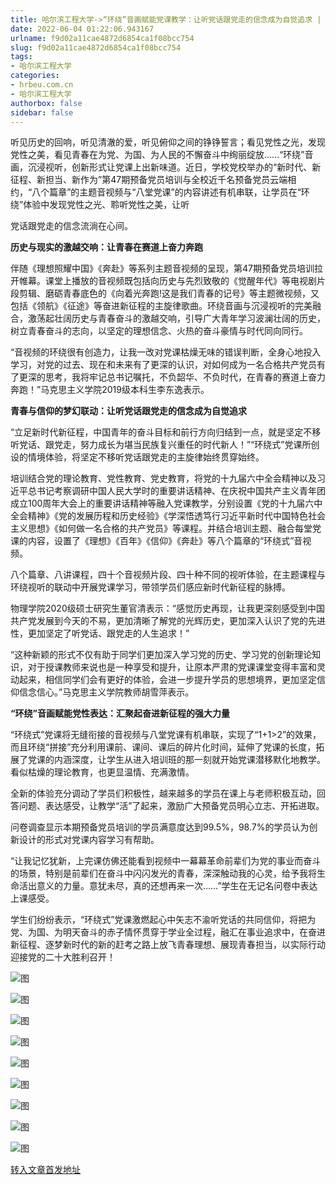 ```yaml
---
title: 哈尔滨工程大学->“环绕”音画赋能党课教学：让听党话跟党走的信念成为自觉追求 | hrbeu.com.cn
date: 2022-06-04 01:22:06.943167
urlname: f9d02a11cae4872d6854ca1f08bcc754
slug: f9d02a11cae4872d6854ca1f08bcc754
tags: 
- 哈尔滨工程大学
categories:
- hrbeu.com.cn
- 哈尔滨工程大学
authorbox: false
sidebar: false
---
```

听见历史的回响，听见清澈的爱，听见俯仰之间的铮铮誓言；看见党性之光，发现党性之美，看见青春在为党、为国、为人民的不懈奋斗中绚丽绽放……“环绕”音画，沉浸视听，创新形式让党课上出新味道。近日，学校党校举办的“新时代、新征程、新担当、新作为”第47期预备党员培训与全校近千名预备党员云端相约，“八个篇章”的主题音视频与“八堂党课”的内容讲述有机串联，让学员在“环绕”体验中发现党性之光、聆听党性之美，让听
<!--more-->
党话跟党走的信念流淌在心间。

**历史与现实的激越交响：让青春在赛道上奋力奔跑**

伴随《理想照耀中国》《奔赴》等系列主题音视频的呈现，第47期预备党员培训拉开帷幕。课堂上播放的音视频既包括向历史与先烈致敬的《觉醒年代》等电视剧片段剪辑、磨砺青春底色的《向着光奔跑!这是我们青春的记号》等主题微视频，又包括《领航》《征途》等奋进新征程的主旋律歌曲。环绕音画与沉浸视听的完美融合，激荡起壮阔历史与青春奋斗的激越交响，引导广大青年学习波澜壮阔的历史，树立青春奋斗的志向，以坚定的理想信念、火热的奋斗豪情与时代同向同行。

“音视频的环绕很有创造力，让我一改对党课枯燥无味的错误判断，全身心地投入学习，对党的过去、现在和未来有了更深的认识，对如何成为一名合格共产党员有了更深的思考，我将牢记总书记嘱托，不负韶华、不负时代，在青春的赛道上奋力奔跑！”马克思主义学院2019级本科生李东逸表示。

**青春与信仰的梦幻联动：让听党话跟党走的信念成为自觉追求**

“立足新时代新征程，中国青年的奋斗目标和前行方向归结到一点，就是坚定不移听党话、跟党走，努力成长为堪当民族复兴重任的时代新人！”“环绕式”党课所创设的情境体验，将坚定不移听党话跟党走的主旋律始终贯穿始终。

培训结合党的理论教育、党性教育、党史教育，将党的十九届六中全会精神以及习近平总书记考察调研中国人民大学时的重要讲话精神、在庆祝中国共产主义青年团成立100周年大会上的重要讲话精神等融入党课教学，分别设置《党的十九届六中全会精神》《党的发展历程和历史经验》《学深悟透笃行习近平新时代中国特色社会主义思想》《如何做一名合格的共产党员》等课程。并结合培训主题、融合每堂党课的内容，设置了《理想》《百年》《信仰》《奔赴》等八个篇章的“环绕式”音视频。

八个篇章、八讲课程，四十个音视频片段、四十种不同的视听体验，在主题课程与环绕视听的联动中开展党课学习，带领学员们感应新时代新征程的脉搏。

物理学院2020级硕士研究生董官清表示：“感觉历史再现，让我更深刻感受到中国共产党发展到今天的不易，更加清晰了解党的光辉历史，更加深入认识了党的先进性，更加坚定了听党话、跟党走的人生追求！”

“这种新颖的形式不仅有助于同学们更加深入学习党的历史、学习党的创新理论知识，对于授课教师来说也是一种享受和提升，让原本严肃的党课课堂变得丰富和灵动起来，相信同学们会有更好的体验，会进一步提升学员的思想境界，更加坚定信仰信念信心。”马克思主义学院教师胡雪萍表示。

**“环绕”音画赋能党性表达：汇聚起奋进新征程的强大力量**

“环绕式”党课将无缝衔接的音视频与八堂党课有机串联，实现了“1+1>2”的效果，而且环绕“拼接”充分利用课前、课间、课后的碎片化时间，延伸了党课的长度，拓展了党课的内涵深度，让学生从进入培训班的那一刻就开始党课潜移默化地教学。看似枯燥的理论教育，也更显温情、充满激情。

全新的体验充分调动了学员们积极性，越来越多的学员在课上与老师积极互动，回答问题、表达感受，让教学“活”了起来，激励广大预备党员明心立志、开拓进取。

问卷调查显示本期预备党员培训的学员满意度达到99.5%，98.7%的学员认为创新设计的形式对党课内容学习有帮助。

“让我记忆犹新，上完课仿佛还能看到视频中一幕幕革命前辈们为党的事业而奋斗的场景，特别是前辈们在奋斗中闪闪发光的青春，深深触动我的心灵，给予我将生命活出意义的力量。意犹未尽，真的还想再来一次……”学生在无记名问卷中表达上课感受。

学生们纷纷表示，“环绕式”党课激燃起心中矢志不渝听党话的共同信仰，将把为党、为国、为明天奋斗的赤子情怀贯穿于学业全过程，融汇在事业追求中，在奋进新征程、逐梦新时代的新的赶考之路上放飞青春理想、展现青春担当，以实际行动迎接党的二十大胜利召开！

![图](http://gongxue.cn/__local/6/A5/03/4924172132B2430700F38F2BDD5_1B20FAEF_5D95.jpg)

![图](http://gongxue.cn/__local/2/42/35/633FC77EF02DA8C3F29F5C95043_C5ACFF4F_C28B.jpg)

![图](http://gongxue.cn/__local/3/95/29/406CF7E7B7A765EBC7404FA9F91_F0B1678C_6FFA.jpg)

![图](http://gongxue.cn/__local/0/80/41/DFCA0C2EE28CCBA91190172F765_71C388AB_7746.jpg)

![图](http://gongxue.cn/__local/6/C9/C8/6A5B7F66341E1FEC213DC94D3CF_5D8B9487_7EE0.jpg)

![图](http://gongxue.cn/__local/5/48/3A/85E96F63D0AEBDF3C4A32430E3A_7F9163BD_6033.jpg)

![图](http://gongxue.cn/__local/0/F2/A2/6E8DA1E1003D51C9AAE124B412F_19035AAD_5537.jpg)

![图](http://gongxue.cn/__local/6/D3/FA/2EE717D140821DD7208FD7AEC24_EE1FD7F4_7029.jpg)

![图](http://gongxue.cn/__local/4/2C/5A/F6D24E131963612D958EAF522C4_8BFD62E2_7E71.jpg)

[转入文章首发地址](http://gongxue.cn/info/1141/71171.htm)